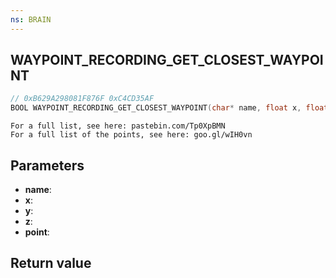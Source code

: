 ```yaml
---
ns: BRAIN
---
```

## WAYPOINT_RECORDING_GET_CLOSEST_WAYPOINT

```c
// 0xB629A298081F876F 0xC4CD35AF
BOOL WAYPOINT_RECORDING_GET_CLOSEST_WAYPOINT(char* name, float x, float y, float z, int* point);
```

```
For a full list, see here: pastebin.com/Tp0XpBMN  
For a full list of the points, see here: goo.gl/wIH0vn  
```

## Parameters
* **name**: 
* **x**: 
* **y**: 
* **z**: 
* **point**: 

## Return value
